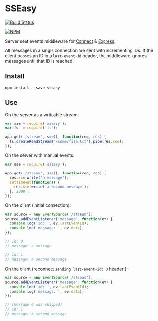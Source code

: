 # SSEasy

[![Build Status](https://travis-ci.org/heroku/sseasy.svg?branch=master)](https://travis-ci.org/heroku/sseasy)

[![NPM](https://nodei.co/npm/sseasy.png)](https://nodei.co/npm/sseasy/)

Server sent events middleware for [Connect](https://github.com/senchalabs/connect) & [Express](http://expressjs.com/).

All messages in a single connection are sent with incrementing IDs. If the client passes an ID in a `last-event-id` header, the middleware ignores messages until that ID is reached.

## Install

```
npm install --save sseasy
```

## Use

On the server as a writeable stream:

```js
var sse = require('sseasy');
var fs  = require('fs');

app.get('/stream', sse(), function(req, res) {
  fs.createReadStream('/some/file.txt').pipe(res.sse);
});
```

On the server with manual events:
```js
var sse = require('sseasy');

app.get('/stream', sse(), function(req, res) {
  res.sse.write('a message');
  setTimeout(function() {
    res.sse.write('a second message');
  }, 2000);
});
```

On the client (initial connection):
```js
var source = new EventSource('/stream');
source.addEventListener('message', function(ev) {
  console.log('id: ', ev.lastEventId);
  console.log('message: ', ev.data);
});

// id: 0
// message: a message

// id: 1
// message: a second message
```

On the client (reconnect `sending last-event-id: 0` header ):
```js
var source = new EventSource('/stream');
source.addEventListener('message', function(ev) {
  console.log('id: ', ev.lastEventId);
  console.log('message: ', ev.data);
});

// (message 0 was skipped)
// id: 1
// message: a second message
```

